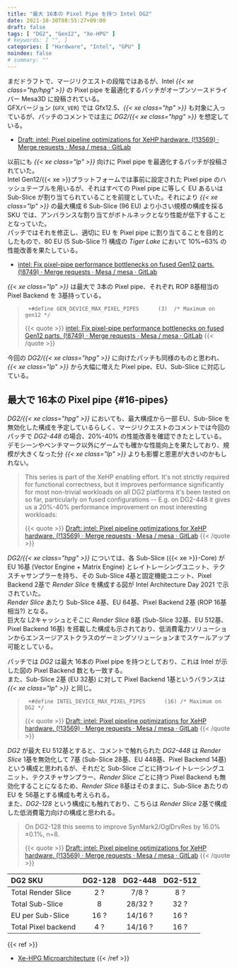 ```yaml
---
title: "最大 16本の Pixel Pipe を持つ Intel DG2"
date: 2021-10-30T08:55:27+09:00
draft: false
tags: [ "DG2", "Gen12", "Xe-HPG" ]
# keywords: [ "", ]
categories: [ "Hardware", "Intel", "GPU" ]
noindex: false
# summary: ""
---
```


まだドラフトで、マージリクエストの段階ではあるが、Intel *{{< xe class="hp/hpg" >}}* の Pixel pipe を最適化するパッチがオープンソースドライバー Mesa3D に投稿されている。  
GFXバージョン (`GFX_VER`) では Gfx12.5、*{{< xe class="hp" >}}* も対象に入っているが、パッチのコメントでは主に *DG2/{{< xe class="hpg" >}}* を想定している。  

 * [Draft: intel: Pixel pipeline optimizations for XeHP hardware. (!13569) · Merge requests · Mesa / mesa · GitLab](https://gitlab.freedesktop.org/mesa/mesa/-/merge_requests/13569)

以前にも *{{< xe class="lp" >}}* 向けに Pixel pipe を最適化するパッチが投稿されていた。  
Intel Gen12/{{< xe >}}プラットフォームでは事前に設定された Pixel pipe のハッシュテーブルを用いるが、それはすべての Pixel pipe に等しく EU あるいは Sub-Slice が割り当てられていることを前提としていた。それにより *{{< xe class="lp" >}}* の最大構成 6 Sub-Slice (96 EU) より小さい規模の構成を採る SKU では、アンバランスな割り当てがボトルネックとなり性能が低下することとなっていた。  
パッチではそれを修正し、適切に EU を Pixel pipe に割り当てることを目的としたもので、80 EU (5 Sub-Slice ?) 構成の *Tiger Lake* において 10%~63% の性能改善を果たしている。  

 * [intel: Fix pixel-pipe performance bottlenecks on fused Gen12 parts. (!8749) · Merge requests · Mesa / mesa · GitLab](https://gitlab.freedesktop.org/mesa/mesa/-/merge_requests/8749)

*{{< xe class="lp" >}}* は最大で 3本の Pixel pipe、それぞれ ROP 8基相当の Pixel Backend を 3基持っている。  

 > 		+#define GEN_DEVICE_MAX_PIXEL_PIPES      (3)  /* Maximum on gen12 */
 >
 > {{< quote >}} [intel: Fix pixel-pipe performance bottlenecks on fused Gen12 parts. (!8749) · Merge requests · Mesa / mesa · GitLab](https://gitlab.freedesktop.org/mesa/mesa/-/merge_requests/8749/diffs?commit_id=e2ef1c46760ba6996fd49f5fc56d56e1af8d2220#diff-content-777d253fd71902d8f51ea827069054d0bf1d731a) {{< /quote >}}

今回の *DG2/{{< xe class="hpg" >}}* に向けたパッチも同様のものと思われ、*{{< xe class="lp" >}}* から大幅に増えた Pixel pipe、EU、Sub-Slice に対応している。  

## 最大で 16本の Pixel pipe {#16-pipes}

*DG2/{{< xe class="hpg" >}}* においても、最大構成から一部 EU、Sub-Slice を無効化した構成を予定しているらしく、マージリクエストのコメントでは今回のパッチで *DG2-448* の場合、20%-40% の性能改善を確認できたとしている。  
デモシーンやベンチマーク以外にゲームでも確かな性能向上を果たしており、規模が大きくなった分 *{{< xe class="lp" >}}* よりも影響と恩恵が大きいのかもしれない。  

 > This series is part of the XeHP enabling effort.  It's not strictly required for functional correctness, but it improves performance significantly for most non-trivial workloads on all DG2 platforms it's been tested on so far, particularly on fused configurations -- E.g. on DG2-448 it gives us a 20%-40% performance improvement on most interesting workloads:
 >
 > {{< quote >}} [Draft: intel: Pixel pipeline optimizations for XeHP hardware. (!13569) · Merge requests · Mesa / mesa · GitLab](https://gitlab.freedesktop.org/mesa/mesa/-/merge_requests/13569) {{< /quote >}}

*DG2/{{< xe class="hpg" >}}* については、各 Sub-Slice ({{< xe >}}-Core) が EU 16基 (Vector Engine + Matrix Engine) とレイトレーシングユニット、テクスチャサンプラーを持ち、その Sub-Slice 4基と固定機能ユニット、Pixel Backend 2基で *Render Slice* を構成する図が Intel Architecture Day 2021 で示されていた。  
*Render Slice* あたり Sub-Slice 4基、EU 64基、Pixel Backend 2基 (ROP 16基相当?) となる。  
巨大な L2キャッシュとそこに *Render Slice* 8基 (Sub-Slice 32基、EU 512基、Pixel Backend 16基) を搭載した構成も示されており、低消費電力ソリューションからエンスージアストクラスのゲーミングソリューションまでスケールアップ可能としている。  

パッチでは *DG2* は最大 16本の Pixel pipe を持つとしており、これは Intel が示した図の Pixel Backend 数とも一致する。  
また、Sub-Slice 2基 (EU 32基) に対して Pixel Backend 1基というバランスは *{{< xe class="lp" >}}* と同じ。  

 > 		+#define INTEL_DEVICE_MAX_PIXEL_PIPES      (16) /* Maximum on DG2 */
 >
 > {{< quote >}} [Draft: intel: Pixel pipeline optimizations for XeHP hardware. (!13569) · Merge requests · Mesa / mesa · GitLab](https://gitlab.freedesktop.org/mesa/mesa/-/merge_requests/13569/diffs?commit_id=d6f4f19155321dd0895f6c3cb14fc22318585421#diff-content-712a8df50d1196c189650dc493dacd43b7afed44) {{< /quote >}}

*DG2* が最大 EU 512基とすると、コメントで触れられた *DG2-448* は *Render Slice* 1基を無効化して 7基 (Sub-Slice 28基、EU 448基、Pixel Backend 14基) という構成と思われるが、それだと Sub-Slice ごとに持つレイトレーシングユニット、テクスチャサンプラー、*Render Slice* ごとに持つ Pixel Backend も無効化することになるため、*Render Slice* 8基はそのままに、Sub-Slice あたりの EU を 56基とする構成も考えられる。  
また、*DG2-128* という構成にも触れており、こちらは *Render Slice* 2基で構成した低消費電力向けの構成と思われる。  

 > On DG2-128 this seems to improve SynMark2/OglDrvRes by 16.0% ±0.1%,
 > n=8.
 >
 > {{< quote >}} [Draft: intel: Pixel pipeline optimizations for XeHP hardware. (!13569) · Merge requests · Mesa / mesa · GitLab](https://gitlab.freedesktop.org/mesa/mesa/-/merge_requests/13569/diffs?commit_id=a392fccccfed48400993948d6e8b2b35c86af930) {{< /quote >}}

| DG2 SKU | DG2-128 | DG2-448 | DG2-512 |
| :-- | :--: | :--: | :--: |
| Total Render Slice | 2 ? | 7/8 ? | 8 ? |
| Total Sub-Slice | 8 | 28/32 ? | 32 ? |
| EU per Sub-Slice | 16 ? | 14/16 ? | 16 ? |
| Total Pixel backend | 4 ? | 14/16 ? | 16 ? |

{{< ref >}}
  * [Xe-HPG Microarchitecture](https://www.intel.com/content/www/us/en/architecture-and-technology/visual-technology/arc-discrete-graphics/xe-hpg-microarchitecture.html)
{{< /ref >}}
